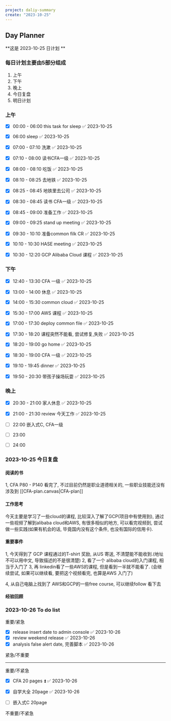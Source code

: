 ```yaml
---
project: daliy-summary
create: "2023-10-25"
---
```


## Day Planner
**这是 2023-10-25 日计划 **


### 每日计划主要由5部分组成
1. 上午
2. 下午
3. 晚上
4. 今日复盘
5. 明日计划

### 上午
- [x] 00:00 - 06:00 this task for sleep ✅ 2023-10-25
* [x] 06:00  sleep ✅ 2023-10-25
* [x] 07:00 - 07:10 洗漱 ✅ 2023-10-25
* [x] 07:10 - 08:00  读书CFA一级 ✅ 2023-10-25
* [x] 08:00 - 08:10 吃饭 ✅ 2023-10-25
* [x] 08:10 - 08:25 去地铁 ✅ 2023-10-25
* [x] 08:25 - 08:45 地铁里去公司 ✅ 2023-10-25
* [x] 08:30 - 08:45 读书 CFA一级 ✅ 2023-10-25
* [x] 08:45 - 09:00 准备工作 ✅ 2023-10-25
* [x] 09:00 - 09:25 stand up meeting ✅ 2023-10-25
* [x] 09:30 - 10:10 准备common filk CR ✅ 2023-10-25
* [x] 10:10 - 10:30 HASE meeting ✅ 2023-10-25
* [x] 10:30 - 12:20  GCP Alibaba Cloud 课程 ✅ 2023-10-25




### 下午
* [x] 12:40 - 13:30  CFA 一级 ✅ 2023-10-25
* [x] 13:00 - 14:00  休息 ✅ 2023-10-25
* [x] 14:00 - 15:30 common cloud ✅ 2023-10-25
* [x] 15:30 - 17:00 AWS 课程 ✅ 2023-10-25
* [x] 17:00 - 17:30 deploy common file ✅ 2023-10-25
* [x] 17:30 - 18:20 课程突然不能看, 尝试修复,失败 ✅ 2023-10-25
* [x] 18:20 - 19:00 go home ✅ 2023-10-25
* [x] 18:30 - 19:00  CFA 一级 ✅ 2023-10-25
* [x] 19:10 - 19:45 dinner ✅ 2023-10-25
* [x] 19:50 - 20:30 带孩子操场玩耍 ✅ 2023-10-25




### 晚上
* [x] 20:30 - 21:00 家人休息 ✅ 2023-10-25
* [x] 21:00 - 21:30  review 今天工作 ✅ 2023-10-25
* [ ] 22:00  嵌入式C, CFA一级
* [ ] 23:00
* [ ] 24:00





### 2023-10-25 今日复盘

#### 阅读的书
1, CFA P80 - P140 看完了, 不过目前仍然是职业道德相关的, 一些职业技能还没有涉及到 [[CFA-plan.canvas|CFA-plan]]


#### 工作思考
今天主要是学习了一些cloud的课程,  比较深入了解了GCP(项目中有使用到), 通过一些视频了解到alibaba cloud和AWS, 有很多相似的地方, 可以看完视频到, 尝试做一些实践(如果有机会的话, 毕竟国内没有这个条件, 也没有国际的信用卡).


#### 重要事件
1, 今天得到了 GCP 课程通过的T-shirt 奖励,  从US 寄送, 不清楚能不能收到.(地址不可以用中文, 导致描述的不是很清楚)
2, 看了一个 alibaba cloud的入门课程, 相当于入门了
3, 再 linkedin看了一些AWS的课程, 但是看到一半就不能看了. (会继续尝试,  如果可以继续看, 要把这个视频看完, 也算是AWS 入门了)

4, 从自己电脑上找到了 AWS和GCP的一些free course, 可以继续follow 看下去

#### 经验回顾


### 2023-10-26 To do list

重要/紧急
- [x] release insert date to admin console ✅ 2023-10-26
- [x] review weekend release ✅ 2023-10-26
- [x] analysis false alert date, 完善脚本 ✅ 2023-10-26

紧急/不重要                                                                    


---
重要/不紧急
* [x] CFA  20 pages ⏫ ✅ 2023-10-26
- [x] 自学大全 20page ✅ 2023-10-26
- [ ] 嵌入式C 20page


不重要/不紧急                                                                



